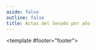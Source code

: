 ```yaml
---
aside: false
outline: false
title: Actas del Senado por año
---
```


<script setup>
import { useRoute } from 'vitepress'

const route = useRoute()
</script>

<OAOperation operation-id="get-senado-actas-año">

<template #footer="footer">

<!--@include: ./parts/get-senado-actas-año-footer.md -->

</template>

</OAOperation>
